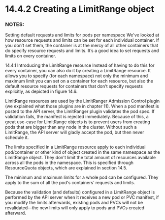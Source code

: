 # 14.4.2 Creating a LimitRange object

### NOTES:

Setting default requests and limits for pods per namespace
We've looked at how resource requests and limits can be set for each individual container. If you don’t set them, the container is at the mercy of all other containers that do specify resource requests and limits. It’s a good idea to set requests and limits on every container.

14.4.1 Introducing the LimitRange resource
Instead of having to do this for every container, you can also do it by creating a LimitRange resource. It allows you to specify (for each namespace) not only the minimum and maximum limit you can set on a container for each resource, but also the default resource requests for containers that don't specify requests explicitly, as depicted in figure 14.6.

LimitRange resources are used by the LimitRanger Admission Control plugin (we explained what those plugins are in chapter 11). When a pod manifest is posted to the API server, the LimitRanger plugin validates the pod spec. If validation fails, the manifest is rejected immediately. Because of this, a great use-case for LimitRange objects is to prevent users from creating pods that are bigger than any node in the cluster. Without such a LimitRange, the API server will gladly accept the pod, but then never schedule it.

The limits specified in a LimitRange resource apply to each individual pod/container or other kind of object created in the same namespace as the LimitRange object. They don't limit the total amount of resources available across all the pods in the namespace. This is specified through ResourceQuota objects, which are explained in section 14.5.

The minimum and maximum limits for a whole pod can be configured. They apply to the sum of all the pod's containers’ requests and limits.

Because the validation (and defaults) configured in a LimitRange object is performed by the API server when it receives a new pod or PVC manifest, if you modify the limits afterwards, existing pods and PVCs will not be revalidated—the new limits will only apply to pods and PVCs created afterward.

